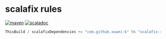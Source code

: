 # scalafix rules

[![maven](https://img.shields.io/maven-central/v/com.github.xuwei-k/scalafix-rules_2.13)](https://search.maven.org/artifact/com.github.xuwei-k/scalafix-rules_2.13)
[![scaladoc](https://javadoc.io/badge2/com.github.xuwei-k/scalafix-rules_2.13/javadoc.svg)](https://javadoc.io/doc/com.github.xuwei-k/scalafix-rules_2.13/latest/fix/index.html)

```scala
ThisBuild / scalafixDependencies += "com.github.xuwei-k" %% "scalafix-rules" % "<version>"
```
